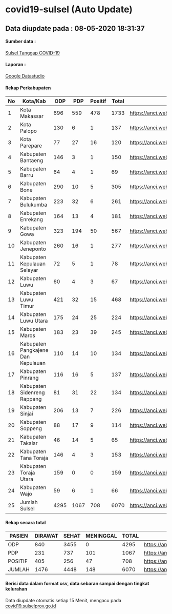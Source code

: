 
# covid19-sulsel (Auto Update)

## Data diupdate pada : 08-05-2020 18:31:37

#### Sumber data :
[Sulsel Tanggap COVID-19](https://covid19.sulselprov.go.id)

#### Laporan :
[Google Datastudio](https://datastudio.google.com/s/jythWGc1j4w)

#### Rekap Perkabupaten 
|No|Kota/Kab|ODP|PDP|Positif|Total|Link|
| --- | --- | --- | --- | --- | --- | --- |
|1|Kota Makassar|696|559|478|1733|https://anci.web.id/cor/kota_makassar|
|2|Kota Palopo|130|6|1|137|https://anci.web.id/cor/kota_palopo|
|3|Kota Parepare|77|27|16|120|https://anci.web.id/cor/kota_parepare|
|4|Kabupaten Bantaeng|146|3|1|150|https://anci.web.id/cor/kabupaten_bantaeng|
|5|Kabupaten Barru|64|4|1|69|https://anci.web.id/cor/kabupaten_barru|
|6|Kabupaten Bone|290|10|5|305|https://anci.web.id/cor/kabupaten_bone|
|7|Kabupaten Bulukumba|223|32|6|261|https://anci.web.id/cor/kabupaten_bulukumba|
|8|Kabupaten Enrekang|164|13|4|181|https://anci.web.id/cor/kabupaten_enrekang|
|9|Kabupaten Gowa|323|194|50|567|https://anci.web.id/cor/kabupaten_gowa|
|10|Kabupaten Jeneponto|260|16|1|277|https://anci.web.id/cor/kabupaten_jeneponto|
|11|Kabupaten Kepulauan Selayar|72|5|1|78|https://anci.web.id/cor/kabupaten_kepulauan_selayar|
|12|Kabupaten Luwu|60|4|3|67|https://anci.web.id/cor/kabupaten_luwu|
|13|Kabupaten Luwu Timur|421|32|15|468|https://anci.web.id/cor/kabupaten_luwu_timur|
|14|Kabupaten Luwu Utara|175|24|25|224|https://anci.web.id/cor/kabupaten_luwu_utara|
|15|Kabupaten Maros|183|23|39|245|https://anci.web.id/cor/kabupaten_maros|
|16|Kabupaten Pangkajene Dan Kepulauan|110|14|10|134|https://anci.web.id/cor/kabupaten_pangkajene_dan_kepulauan|
|17|Kabupaten Pinrang|116|16|5|137|https://anci.web.id/cor/kabupaten_pinrang|
|18|Kabupaten Sidenreng Rappang|81|31|22|134|https://anci.web.id/cor/kabupaten_sidenreng_rappang|
|19|Kabupaten Sinjai|206|13|7|226|https://anci.web.id/cor/kabupaten_sinjai|
|20|Kabupaten Soppeng|88|17|9|114|https://anci.web.id/cor/kabupaten_soppeng|
|21|Kabupaten Takalar|46|14|5|65|https://anci.web.id/cor/kabupaten_takalar|
|22|Kabupaten Tana Toraja|146|4|3|153|https://anci.web.id/cor/kabupaten_tana_toraja|
|23|Kabupaten Toraja Utara|159|0|0|159|https://anci.web.id/cor/kabupaten_toraja_utara|
|24|Kabupaten Wajo|59|6|1|66|https://anci.web.id/cor/kabupaten_wajo|
|25|Jumlah Sulsel|4295|1067|708|6070|https://anci.web.id/cor/jumlah_sulsel|

#### Rekap secara total

| PASIEN | DIRAWAT | SEHAT | MENINGGAL | TOTAL | LINK |
| ---- | -------- | ---- | ---- |  ---- | ---- |
| ODP | 840 | 3455 | 0 | 4295 | https://anci.web.id/cor/odp_detail.html |
| PDP | 231 | 737 | 101 | 1067 | https://anci.web.id/cor/pdp_detail.html |
| POSITIF | 405 | 256 | 47 | 708 | https://anci.web.id/cor/positif_detail.html |
| JUMLAH | 1476 | 4448 | 148 | 6070 | https://anci.web.id/cor/jumlah_sulsel/ |

 
#### Berisi data dalam format csv, data sebaran sampai dengan tingkat kelurahan

Data diupdate otomatis setiap 15 Menit, mengacu pada [covid19.sulselprov.go.id](https://covid19.sulselprov.go.id)

